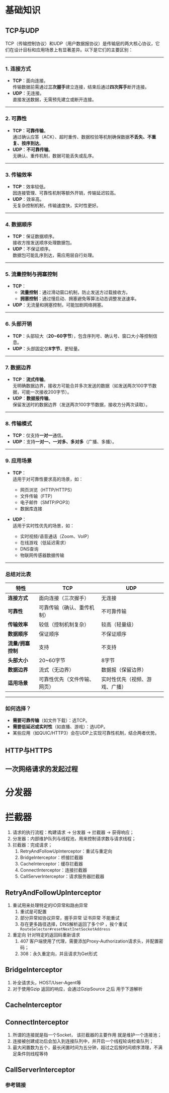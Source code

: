 # 基础知识
## TCP与UDP
TCP（传输控制协议）和UDP（用户数据报协议）是传输层的两大核心协议，它们在设计目标和应用场景上有显著差异。以下是它们的主要区别：

---

### **1. 连接方式**
- **TCP**：面向连接。  
  传输数据前需通过**三次握手**建立连接，结束后通过**四次挥手**断开连接。
- **UDP**：无连接。  
  直接发送数据，无需预先建立或断开连接。

---

### **2. 可靠性**
- **TCP**：**可靠传输**。  
  通过确认应答（ACK）、超时重传、数据校验等机制确保数据**不丢失、不重复、按序到达**。
- **UDP**：**不可靠传输**。  
  无确认、重传机制，数据可能丢失或乱序。

---

### **3. 传输效率**
- **TCP**：效率较低。  
  因连接管理、可靠性机制等额外开销，传输延迟较高。
- **UDP**：效率高。  
  无复杂控制机制，传输速度快，实时性更好。

---

### **4. 数据顺序**
- **TCP**：保证数据顺序。  
  接收方按发送顺序处理数据包。
- **UDP**：不保证顺序。  
  数据包可能乱序到达，需应用层自行处理。

---

### **5. 流量控制与拥塞控制**
- **TCP**：  
  - **流量控制**：通过滑动窗口机制，防止发送方过载接收方。  
  - **拥塞控制**：通过慢启动、拥塞避免等算法动态调整发送速率。
- **UDP**：无流量和拥塞控制，可能加剧网络拥塞。

---

### **6. 头部开销**
- **TCP**：头部较大（**20~60字节**），包含序列号、确认号、窗口大小等控制信息。  
- **UDP**：头部固定仅**8字节**，更轻量。

---

### **7. 数据边界**
- **TCP**：**流式传输**。  
  无明确数据边界，接收方可能合并多次发送的数据（如发送两次100字节数据，可能一次接收200字节）。  
- **UDP**：**数据报传输**。  
  保留发送时的数据边界（发送两次100字节数据，接收方分两次读取）。

---

### **8. 传输模式**
- **TCP**：仅支持**一对一**通信。  
- **UDP**：支持**一对一、一对多、多对多**（广播、多播）。

---

### **9. 应用场景**
- **TCP**：  
  适用于对可靠性要求高的场景，如：  
  - 网页浏览（HTTP/HTTPS）  
  - 文件传输（FTP）  
  - 电子邮件（SMTP/POP3）  
  - 数据库连接  

- **UDP**：  
  适用于实时性优先的场景，如：  
  - 实时视频/语音通话（Zoom、VoIP）  
  - 在线游戏（低延迟需求）  
  - DNS查询  
  - 物联网传感器数据传输  

---

### **总结对比表**
| 特性                | TCP                                  | UDP                                  |
|---------------------|--------------------------------------|--------------------------------------|
| **连接方式**        | 面向连接（三次握手）                | 无连接                               |
| **可靠性**          | 可靠传输（确认、重传机制）          | 不可靠传输                           |
| **传输效率**        | 较低（控制机制复杂）                | 较高（轻量级）                       |
| **数据顺序**        | 保证顺序                            | 不保证顺序                           |
| **流量/拥塞控制**   | 支持                                | 不支持                               |
| **头部大小**        | 20~60字节                           | 8字节                                |
| **数据边界**        | 流式（无边界）                      | 数据报（保留边界）                   |
| **适用场景**        | 可靠性优先（文件传输、网页）        | 实时性优先（视频、游戏、广播）       |

---

### **如何选择？**
- **需要可靠传输**（如文件下载）：选TCP。  
- **需要低延迟或实时性**（如直播、游戏）：选UDP。  
- 某些应用（如QUIC/HTTP3）会在UDP上实现可靠性机制，结合两者优势。
## HTTP与HTTPS
## 一次网络请求的发起过程

# 分发器

# 拦截器

1. 请求的执行流程：构建请求 -> 分发器 -> 拦截器 -> 获得响应；
2. 分发器：内部维护队列与线程池，用来控制请求数与请求线程；
3. 拦截器：完成请求；
   1. RetryAndFollowUpInterceptor：重试与重定向
   2. BridgeInterceptor：桥接拦截器
   3. CacheInterceptor：缓存拦截器
   4. ConnectInterceptor：连接拦截器
   5. CallServerInterceptor：请求服务器拦截器

## RetryAndFollowUpInterceptor

1. 重试用来处理特定的IO异常和路由异常
   1. 重试是可配置
   2. 部分异常如协议异常，握手异常 证书异常 不能重试
   3. 存在更多路径选择，DNS解析返回了多个IP ，挨个重试` RouteSelector#resetNextInetSocketAddress`
2. 重定向 针对特定的返回码重新请求
   1. 407 客户端使用了代理，需要添加Proxy-Authorization请求头，并配置密码；
   2. 308：永久重定向，并且请求为Get形式

##  BridgeInterceptor

1. 补全请求头，HOST/User-Agent等
2. 对于使用Gzip 返回的响应，会通过GzipSource 之后 用于下游解析

##  CacheInterceptor

## ConnectInterceptor

1. 所谓的连接就是指一个Socket， 该拦截器的主要作用 就是维护一个连接池；
2. 连接被创建成功后会加入到连接队列中，并开启一个线程轮询检查队列；
3. 最大闲置数为五个，最长闲置时间为五分钟，超过之后按时间顺序清理，不满足条件则线程等待

## CallServerInterceptor

### 参考链接


